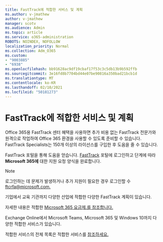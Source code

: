 ```yaml
---
title: FastTrack에 적합한 서비스 및 계획
ms.author: v-jmathew
author: v-jmathew
manager: scotv
ms.audience: Admin
ms.topic: article
ms.service: o365-administration
ROBOTS: NOINDEX, NOFOLLOW
localization_priority: Normal
ms.collection: Adm_O365
ms.custom:
- "9003885"
- "6938"
ms.openlocfilehash: bb91628ac9df19cbaf17f53c3c5db13b9b592ffb
ms.sourcegitcommit: 3e16fd8b7704bd44e07be90816a350bad21bcb1d
ms.translationtype: MT
ms.contentlocale: ko-KR
ms.lasthandoff: 02/10/2021
ms.locfileid: "50181273"
---
```

# <a name="eligible-services-and-plans-for-fasttrack"></a>FastTrack에 적합한 서비스 및 계획

Office 365용 FastTrack 센터 혜택을 사용하면 추가 비용 없는 FastTrack 전문가와 원격으로 작업하여 Office 365 환경을 사용할 수 있도록 준비할 수 있습니다. FastTrack Specialists는 150개 이상의 라이선스를 구입한 후 도움을 줄 수 있습니다.

FastTrack 포털을 통해 도움을 얻습니다. [FastTrack](https://go.microsoft.com/fwlink/?linkid=2125443) 포털에 로그인하고 단계에 따라 **Microsoft 365에** 대한 지원 요청 양식을 완료합니다.

> [!NOTE]
> 로그인하는 데 문제가 발생하거나 추가 지원이 필요한 경우 로그인할 수 [ftcrfa@microsoft.com.](mailto:ftcrfa@microsoft.com)

기업에서 교육 기관까지 다양한 산업에 적합한 다양한 FastTrack 계획이 있습니다.

자세한 내용은 적합한 [Microsoft 365 요금제.를 참조합니다.](https://go.microsoft.com/fwlink/?linkid=2125459)

Exchange Online에서 Microsoft Teams, Microsoft 365 및 Windows 10까지 다양한 적합한 서비스가 있습니다.

적합한 서비스의 전체 목록은 적합한 서비스를 [참조하세요.](https://go.microsoft.com/fwlink/?linkid=2125636)
